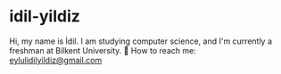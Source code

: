 # idil-yildiz
Hi, my name is İdil. I am studying computer science, and I'm currently a freshman at Bilkent University. 🥰
How to reach me: eylulidilyildiz@gmail.com
